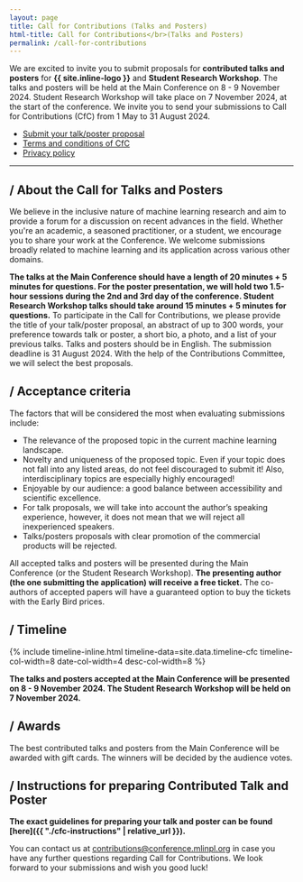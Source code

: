 ```yaml
---
layout: page
title: Call for Contributions (Talks and Posters)
html-title: Call for Contributions</br>(Talks and Posters)
permalink: /call-for-contributions
---
```


We are excited to invite you to submit proposals for **contributed talks and posters** for **{{ site.inline-logo }}** and **Student Research Workshop**. The talks and posters will be held at the Main Conference on 8 - 9 November 2024. Student Research Workshop will take place on 7 November 2024, at the start of the conference. We invite you to send your submissions to Call for Contributions (CfC) from 1 May to 31 August 2024.

<ul class="list-inline banner-social-buttons">
    <li>
        <a href="https://mlinpl2024cfc.paperform.co/" class="btn btn-default btn-lg" target="_blank"><i class="fa-solid fa-list"></i> Submit your talk/poster proposal</a>
    </li>
    <li>
        <a href="{{ "./cfc-terms-and-conditions" | relative_url }}" class="btn btn-default"><i class="fa-solid fa-file-lines"></i> Terms and conditions of CfC</a>
    </li>
    <li>
        <a href="{{ "./privacy-policy" | relative_url }}" class="btn btn-default"><i class="fa-solid fa-file-lines"></i> Privacy policy</a>
    </li>
</ul>

---

## / About the Call for Talks and Posters

We believe in the inclusive nature of machine learning research and aim to provide a forum for a discussion on recent advances in the field. Whether you're an academic, a seasoned practitioner, or a student, we encourage you to share your work at the Conference. We welcome submissions broadly related to machine learning and its application across various other domains.

**The talks at the Main Conference should have a length of 20 minutes + 5 minutes for questions. For the poster presentation, we will hold two 1.5-hour sessions during the 2nd and 3rd day of the conference. Student Research Workshop talks should take around 15 minutes + 5 minutes for questions.** To participate in the Call for Contributions, we please provide the title of your talk/poster proposal, an abstract of up to 300 words, your preference towards talk or poster, a short bio, a photo, and a list of your previous talks. Talks and posters should be in English. The submission deadline is 31 August 2024. With the help of the Contributions Committee, we will select the best proposals.

## / Acceptance criteria

The factors that will be considered the most when evaluating submissions include:
- The relevance of the proposed topic in the current machine learning landscape.
- Novelty and uniqueness of the proposed topic. Even if your topic does not fall into any listed areas, do not feel discouraged to submit it! Also, interdisciplinary topics are especially highly encouraged!
- Enjoyable by our audience: a good balance between accessibility and scientific excellence.
- For talk proposals, we will take into account the author’s speaking experience, however, it does not mean that we will reject all inexperienced speakers.
- Talks/posters proposals with clear promotion of the commercial products will be rejected. 

All accepted talks and posters will be presented during the Main Conference (or the Student Research Workshop). 
**The presenting author (the one submitting the application) will receive a free ticket.** 
The co-authors of accepted papers will have a guaranteed option to buy the tickets with the Early Bird prices.


## / Timeline

{% include timeline-inline.html 
    timeline-data=site.data.timeline-cfc
    timeline-col-width=8 
    date-col-width=4
    desc-col-width=8
%}

**The talks and posters accepted at the Main Conference will be presented on 8 - 9 November 2024. The Student Research Workshop will be held on 7 November 2024.**

## / Awards

The best contributed talks and posters from the Main Conference will be awarded with gift cards. The winners will be decided by the audience votes.

<!-- ## / Submit your talk/poster proposal

<ul class="list-inline banner-social-buttons">
    <li>
        <a href="https://mlinpl2024cfc.paperform.co/" class="btn btn-default btn-lg"><i class="fa-solid fa-list"></i> Submit your talk/poster proposal</a>
    </li>
    <li>
        <a href="{{ "./cfc-terms-and-conditions" | relative_url }}" class="btn btn-default"><i class="fa-solid fa-file-lines"></i> Terms and conditions of CfC</a>
    </li>
    <li>
        <a href="{{ "./privacy-policy" | relative_url }}" class="btn btn-default"><i class="fa-solid fa-file-lines"></i> Privacy policy</a>
    </li>
</ul>

We look forward to receiving your talk and poster proposals!
Join us in shaping **{{ site.inline-logo }}**! -->

## / Instructions for preparing Contributed Talk and Poster

**The exact guidelines for preparing your talk and poster can be found [here]({{ "./cfc-instructions" | relative_url }}).**

You can contact us at <a href="mailto:contributions@conference.mlinpl.org">contributions@conference.mlinpl.org</a> in case you have any further questions regarding Call for Contributions. We look forward to your submissions and wish you good luck!


